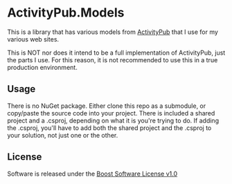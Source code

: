 # ActivityPub.Models

This is a library that has various models from [ActivityPub](https://en.wikipedia.org/wiki/ActivityPub) that I use for my various web sites.

This is NOT nor does it intend to be a full implementation of ActivityPub, just the parts I use.  For this reason, it is not recommended to use this in a true production environment.

## Usage

There is no NuGet package.  Either clone this repo as a submodule, or copy/paste the source code into your project.  There is included a shared project and a .csproj, depending on what it is you're trying to do.  If adding the .csproj, you'll have to add both the shared project and the .csproj to your solution, not just one or the other.

## License

Software is released under the [Boost Software License v1.0](http://www.boost.org/LICENSE_1_0.txt)

